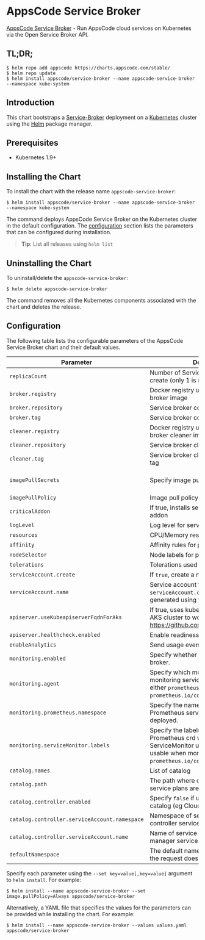 # AppsCode Service Broker
[AppsCode Service Broker](https://github.com/appscode/service-broker) - Run AppsCode cloud services on Kubernetes via the Open Service Broker API.

## TL;DR;

```console
$ helm repo add appscode https://charts.appscode.com/stable/
$ helm repo update
$ helm install appscode/service-broker --name appscode-service-broker --namespace kube-system
```

## Introduction

This chart bootstraps a [Service-Broker](https://github.com/appscode/service-broker) deployment on a [Kubernetes](http://kubernetes.io) cluster using the [Helm](https://helm.sh) package manager.

## Prerequisites

- Kubernetes 1.9+

## Installing the Chart

To install the chart with the release name `appscode-service-broker`:

```console
$ helm install appscode/service-broker --name appscode-service-broker --namespace kube-system
```

The command deploys AppsCode Service Broker on the Kubernetes cluster in the default configuration. The [configuration](#configuration) section lists the parameters that can be configured during installation.

> **Tip**: List all releases using `helm list`

## Uninstalling the Chart

To uninstall/delete the `appscode-service-broker`:

```console
$ helm delete appscode-service-broker
```

The command removes all the Kubernetes components associated with the chart and deletes the release.

## Configuration

The following table lists the configurable parameters of the AppsCode Service Broker chart and their default values.

|                   Parameter                   |                                                                                Description                                                                                 |                          Default                          |
| --------------------------------------------- | -------------------------------------------------------------------------------------------------------------------------------------------------------------------------- | --------------------------------------------------------- |
| `replicaCount`                                | Number of Service Broker replicas to create (only 1 is supported)                                                                                                          | `1`                                                       |
| `broker.registry`                             | Docker registry used to pull service broker image                                                                                                                          | `appscode`                                                |
| `broker.repository`                           | Service broker container image                                                                                                                                             | `service-broker`                                          |
| `broker.tag`                                  | Service broker container image tag                                                                                                                                         | `0.3.1`                                                   |
| `cleaner.registry`                            | Docker registry used to pull service broker cleaner image                                                                                                                  | `appscode`                                                |
| `cleaner.repository`                          | Service broker cleaner container image                                                                                                                                     | `kubectl`                                                 |
| `cleaner.tag`                                 | Service broker cleaner container image tag                                                                                                                                 | `v1.12`                                                   |
| `imagePullSecrets`                            | Specify image pull secrets                                                                                                                                                 | `nil` (does not add image pull secrets to deployed pods)  |
| `imagePullPolicy`                             | Image pull policy                                                                                                                                                          | `IfNotPresent`                                            |
| `criticalAddon`                               | If true, installs service broker as critical addon                                                                                                                         | `false`                                                   |
| `logLevel`                                    | Log level for service broker                                                                                                                                               | `3`                                                       |
| `resources`                                   | CPU/Memory resource requests/limits                                                                                                                                        | `{}`                                                      |
| `affinity`                                    | Affinity rules for pod assignment                                                                                                                                          | `{}`                                                      |
| `nodeSelector`                                | Node labels for pod assignment                                                                                                                                             | `{}`                                                      |
| `tolerations`                                 | Tolerations used pod assignment                                                                                                                                            | `{}`                                                      |
| `serviceAccount.create`                       | If `true`, create a new service account                                                                                                                                    | `true`                                                    |
| `serviceAccount.name`                         | Service account to be used. If not set and `serviceAccount.create` is `true`, a name is generated using the fullname template                                              | ``                                                        |
| `apiserver.useKubeapiserverFqdnForAks`        | If true, uses kube-apiserver FQDN for AKS cluster to workaround https://github.com/Azure/AKS/issues/522                                                                    | `true`                                                    |
| `apiserver.healthcheck.enabled`               | Enable readiness and liveliness probes                                                                                                                                     | `true`                                                    |
| `enableAnalytics`                             | Send usage events to Google Analytics                                                                                                                                      | `true`                                                    |
| `monitoring.enabled`                          | Specify whether to monitor service broker.                                                                                                                                 | `false`                                                   |
| `monitoring.agent`                            | Specify which monitoring agent to use for monitoring service broker. It accepts either `prometheus.io/builtin` or `prometheus.io/coreos-operator`.                         | `none`                                                    |
| `monitoring.prometheus.namespace`             | Specify the namespace where Prometheus server is running or will be deployed.                                                                                              | Release namespace                                         |
| `monitoring.serviceMonitor.labels`            | Specify the labels for ServiceMonitor. Prometheus crd will select ServiceMonitor using these labels. Only usable when monitoring agent is `prometheus.io/coreos-operator`. | `app: <generated app name>` and `release: <release name>` |
| `catalog.names`                               | List of catalog                                                                                                                                                            | `["kubedb"]`                                              |
| `catalog.path`                                | The path where catalog for different service plans are mounted                                                                                                             | `/etc/config/catalog`                                     |
| `catalog.controller.enabled`                  | Specify `false` if used without service catalog (eg CloudFoundry)                                                                                                          | `true`                                                    |
| `catalog.controller.serviceAccount.namespace` | Namespace of service catalog manager controller service account                                                                                                            | `catalog`                                                 |
| `catalog.controller.serviceAccount.name`      | Name of service catalog controller manager service account                                                                                                                 | `service-catalog-controller-manager`                      |
| `defaultNamespace`                            | The default namespace for brokers when the request doesn't specify                                                                                                         | `default`                                                 |

Specify each parameter using the `--set key=value[,key=value]` argument to `helm install`. For example:

```console
$ helm install --name appscode-service-broker --set image.pullPolicy=Always appscode/service-broker
```

Alternatively, a YAML file that specifies the values for the parameters can be provided while
installing the chart. For example:

```console
$ helm install --name appscode-service-broker --values values.yaml appscode/service-broker
```
